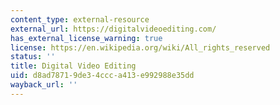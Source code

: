 ```yaml
---
content_type: external-resource
external_url: https://digitalvideoediting.com/
has_external_license_warning: true
license: https://en.wikipedia.org/wiki/All_rights_reserved
status: ''
title: Digital Video Editing
uid: d8ad7871-9de3-4ccc-a413-e992988e35dd
wayback_url: ''
---
```

